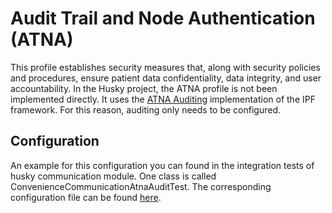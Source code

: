 # Audit Trail and Node Authentication (ATNA)

This profile establishes security measures that, along with security policies and procedures, ensure patient data confidentiality, data integrity, and user accountability.
In the Husky project, the ATNA profile is not been implemented directly. It uses the [ATNA Auditing](https://oehf.github.io/ipf-docs/docs/ihe/atna/) implementation of the IPF framework. For this reason, auditing only needs to be configured.

## Configuration

An example for this configuration you can found in the integration tests of husky communication module. One class is called   ConvenienceCommunicationAtnaAuditTest. The corresponding configuration file can be found [here](../husky-communication/husky-communication-gen/src/test/resources/application-atna.properties).
